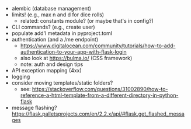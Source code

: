 * alembic (database management)
* limits! (e.g., max n and d for dice rolls)
  * related: constants module? (or maybe that's in config?)
* CLI commands? (e.g., create user)
* populate add'l metadata in pyproject.toml
* authentication (and a /me endpoint)
  * https://www.digitalocean.com/community/tutorials/how-to-add-authentication-to-your-app-with-flask-login
  * also look at https://bulma.io/ (CSS framework)
  * note: auth and design tips
* API exception mapping (4xx)
* logging
* consider moving templates/static folders?
  * see: https://stackoverflow.com/questions/31002890/how-to-reference-a-html-template-from-a-different-directory-in-python-flask
* message flashing? https://flask.palletsprojects.com/en/2.2.x/api/#flask.get_flashed_messages
